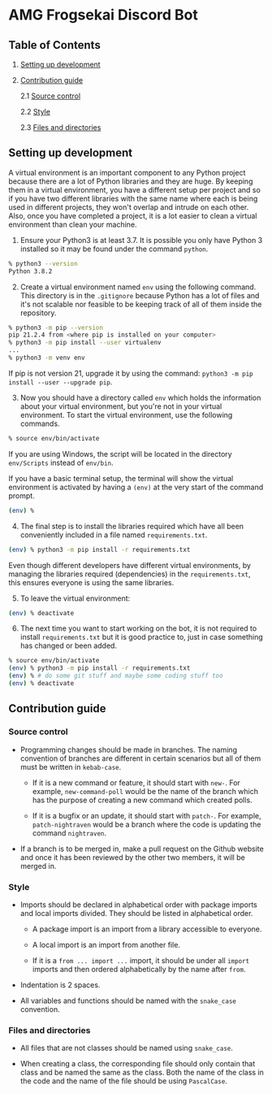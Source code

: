 # AMG Frogsekai Discord Bot

## Table of Contents

1. [Setting up development](#setting-up-development)

2. [Contribution guide](#contribution-guide)

    2.1 [Source control](#source-control)

    2.2 [Style](#style)

    2.3 [Files and directories](#files-and-directories)

## Setting up development

A virtual environment is an important component to any Python project because there are a lot
of Python libraries and they are huge. By keeping them in a virtual environment, you have a
different setup per project and so if you have two different libraries with the same name
where each is being used in different projects, they won't overlap and intrude on each other.
Also, once you have completed a project, it is a lot easier to clean a virtual environment
than clean your machine.

1. Ensure your Python3 is at least 3.7. It is possible you only have Python 3 installed so it
may be found under the command `python`.

```bash
% python3 --version
Python 3.8.2
```

2. Create a virtual environment named `env` using the following command. This directory is in
the `.gitignore` because Python has a lot of files and it's not scalable nor feasible to be
keeping track of all of them inside the repository.

```bash
% python3 -m pip --version
pip 21.2.4 from <where pip is installed on your computer>
% python3 -m pip install --user virtualenv
...
% python3 -m venv env
```

If pip is not version 21, upgrade it by using the command: `python3 -m pip install --user --upgrade pip`.

3. Now you should have a directory called `env` which holds the information about your virtual 
environment, but you're not in your virtual environment. To start the virtual environment, 
use the following commands.

```bash
% source env/bin/activate
```

If you are using Windows, the script will be located in the directory `env/Scripts` instead of `env/bin`.

If you have a basic terminal setup, the terminal will show the virtual environment is activated by having a
`(env)` at the very start of the command prompt.

```bash
(env) %
```

4. The final step is to install the libraries required which have all been conveniently included in a file
named `requirements.txt`.

```bash
(env) % python3 -m pip install -r requirements.txt
```

Even though different developers have different virtual environments, by managing the libraries required
(dependencies) in the `requirements.txt`, this ensures everyone is using the same libraries.

5. To leave the virtual environment:

```bash
(env) % deactivate
```

6. The next time you want to start working on the bot, it is not required to install `requirements.txt` 
but it is good practice to, just in case something has changed or been added.

```bash
% source env/bin/activate
(env) % python3 -m pip install -r requirements.txt
(env) % # do some git stuff and maybe some coding stuff too
(env) % deactivate
```

## Contribution guide

### Source control

- Programming changes should be made in branches. The naming convention of branches are different in certain scenarios but all of them must be written in `kebab-case`.

    - If it is a new command or feature, it should start with `new-`. For example, `new-command-poll` would be the name of the branch which has the purpose of creating a new command which created polls.

    - If it is a bugfix or an update, it should start with `patch-`. For example, `patch-nightraven` would be a branch where the code is updating the command `nightraven`.

- If a branch is to be merged in, make a pull request on the Github website and once it has been reviewed by the other two members, it will be merged in.

### Style

- Imports should be declared in alphabetical order with package imports and local imports divided. They should be listed in alphabetical order. 

    - A package import is an import from a library accessible to everyone.

    - A local import is an import from another file.

    - If it is a `from ... import ...` import, it should be under all `import` imports and then ordered alphabetically by the name after `from`.

- Indentation is 2 spaces.

- All variables and functions should be named with the `snake_case` convention.

### Files and directories

- All files that are not classes should be named using `snake_case`.

- When creating a class, the corresponding file should only contain that class and be named the same as the class. Both the name of the class in the code and the name of the file should be using `PascalCase`.
